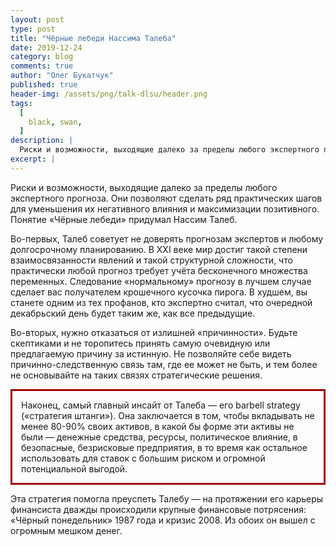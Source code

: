 ```yaml
---
layout: post
type: post
title: "Чёрные лебеди Нассима Талеба"
date: 2019-12-24
category: blog
comments: true
author: "Олег Букатчук"
published: true
header-img: /assets/png/talk-dlsu/header.png
tags:
  [
    black, swan,
  ]
description: |
  Риски и возможности, выходящие далеко за пределы любого экспертного прогноза.
excerpt: |
---
```


<span class="firstcharacter">Р</span>иски и возможности, выходящие далеко за пределы любого экспертного прогноза. Они позволяют сделать ряд практических шагов для уменьшения их негативного влияния и максимизации позитивного. Понятие «Чёрные лебеди» придумал Нассим Талеб.

Во-первых, Талеб советует не доверять прогнозам экспертов и любому долгосрочному планированию. В XXI веке мир достиг такой степени взаимосвязанности явлений и такой структурной сложности, что практически любой прогноз требует учёта бесконечного множества переменных. Следование «нормальному» прогнозу в лучшем случае сделает вас получателем крошечного кусочка пирога. В худшем, вы станете одним из тех профанов, кто экспертно считал, что очередной декабрьский день будет таким же, как все предыдущие.

Во-вторых, нужно отказаться от излишней «причинности». Будьте скептиками и не торопитесь принять самую очевидную или предлагаемую причину за истинную. Не позволяйте себе видеть причинно-следственную связь там, где ее может не быть, и тем более не основывайте на таких связях стратегические решения.

<p style="border:3px; border-style:solid; border-color:#a00000; padding: 1em;">
Наконец, самый главный инсайт от Талеба — его barbell strategy («стратегия штанги»). Она заключается в том, чтобы вкладывать не менее 80-90% своих активов, в какой бы форме эти активы не были — денежные средства, ресурсы, политическое влияние, в безопасные, безрисковые предприятия, в то время как остальное использовать для ставок с большим риском и огромной потенциальной выгодой.
</p>

Эта стратегия помогла преуспеть Талебу — на протяжении его карьеры финансиста дважды происходили крупные финансовые потрясения: «Чёрный понедельник» 1987 года и кризис 2008. Из обоих он вышел с огромным мешком денег.
